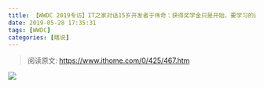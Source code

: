 ```yaml
---
title: 【WWDC 2019专访】IT之家对话15岁开发者于伟奇：获得奖学金只是开始，要学习的还有很多
date: 2019-05-28 17:35:31
tags: [WWDC]
categories: [瞎说]
---
```


> 阅读原文: https://www.ithome.com/0/425/467.htm

![](/images/yuweiqi.jpg)